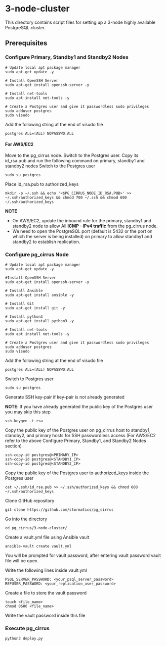 # 3-node-cluster

This directory contains script files for setting up a 3-node highly available PostgreSQL cluster.

## Prerequisites

### Configure Primary, Standby1 and Standby2 Nodes
```
# Update local apt package manager
sudo apt-get update -y

# Install OpenSSH Server
sudo apt-get install openssh-server -y

# Install net-tools
sudo apt install net-tools -y

# Create a Postgres user and give it passwordless sudo privileges
sudo adduser postgres
sudo visudo
```
Add the following string at the end of visudo file

```
postgres ALL=(ALL) NOPASSWD:ALL
```
#### For AWS/EC2 
Move to the pg_cirrus node. Switch to the Postgres user. Copy its id_rsa.pub and run the following command on primary, standby1 and standby2 nodes
Switch to the Postgres user
```
sudo su postgres
```
Place id_rsa.pub to authorized_keys
```
mkdir -p ~/.ssh && echo '<$PG_CIRRUS_NODE_ID_RSA.PUB>' >> ~/.ssh/authorized_keys && chmod 700 ~/.ssh && chmod 600 ~/.ssh/authorized_keys
```
**NOTE**

- On AWS/EC2, update the inbound rule for the primary, standby1 and standby2 node to allow All **ICMP - IPv4 traffic** from the pg_cirrus node.
- We need to open the PostgreSQL port (default is 5432 or the port on which the server is being installed) on primary to allow standby1 and standby2 to establish replication.

### Configure pg_cirrus Node

```
# Update local apt package manager
sudo apt-get update -y

#Install OpenSSH Server
sudo apt-get install openssh-server -y

# Install Ansible
sudo apt-get install ansible -y

# Install Git
sudo apt-get install git -y

# Install python3
sudo apt-get install python3 -y

# Install net-tools
sudo apt install net-tools -y

# Create a Postgres user and give it passwordless sudo privileges
sudo adduser postgres
sudo visudo
```
Add the following string at the end of visudo file

```
postgres ALL=(ALL) NOPASSWD:ALL
```
Switch to Postgres user
```
sudo su postgres 
```
Generate SSH key-pair if key-pair is not already generated

**NOTE**: If you have already generated the public key of the Postgres user you may skip this step

```
ssh-keygen -t rsa
```
Copy the public key of the Postgres user on pg_cirrus host to standby1, standby2, and primary hosts for SSH passwordless access (For AWS/EC2 refer to the above Configure Primary, Standby1, and Standby2 Nodes section)

```
ssh-copy-id postgres@<PRIMARY_IP>
ssh-copy-id postgres@<STANDBY1_IP>
ssh-copy-id postgres@<STANDBY2_IP>
```
Copy the public key of the Postgres user to authorized_keys inside the Postgres user
```
cat ~/.ssh/id_rsa.pub >> ~/.ssh/authorized_keys && chmod 600 ~/.ssh/authorized_keys
```

Clone GitHub repository

```
git clone https://github.com/stormatics/pg_cirrus
```
Go into the directory 

```
cd pg_cirrus/3-node-cluster/
```
 
Create a vault.yml file using Ansible vault

```
ansible-vault create vault.yml
```
You will be prompted for vault password, after entering vault password vault file will be open.

Write the following lines inside vault.yml

```
PSQL_SERVER_PASSWORD: <your_psql_server_password>
REPUSER_PASSWORD: <your_replication_user_password>
```

Create a file to store the vault password
```
touch <file_name>
chmod 0600 <file_name>
```
Write the vault password inside this file

### Execute pg_cirrus
```
python3 deploy.py
```
